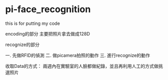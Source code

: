 # pi-face_recognition
this is for putting my code

encoding的部分
主要把照片拿去做成128D

recognize的部分

一. 先做RFID的偵測
二. 做picamera拍照的動作
三. 進行recognize的動作


收取Data的方式：
兩週內在實驗室的人臉都做紀錄，並且再利用人工的方式做挑選照片


